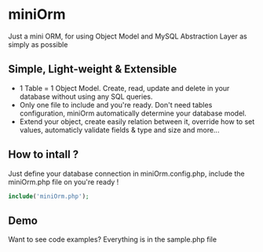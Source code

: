 miniOrm
=======
Just a mini ORM, for using Object Model and MySQL Abstraction Layer as simply as possible

Simple, Light-weight & Extensible
--------
+ 1 Table = 1 Object Model. Create, read, update and delete in your database without using any SQL queries. 
+ Only one file to include and you're ready. Don't need tables configuration, miniOrm automatically determine your database model. 
+ Extend your object, create easily relation between it, override how to set values, automaticly validate fields & type and size and more... 

How to intall ?
--------
Just define your database connection in miniOrm.config.php, include the miniOrm.php file on you're ready !

```php
include('miniOrm.php');
```

Demo
--------
Want to see code examples? Everything is in the sample.php file
